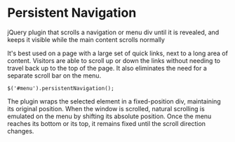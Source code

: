 Persistent Navigation
=====================

jQuery plugin that scrolls a navigation or menu div until it is revealed, and keeps it visible while the main content scrolls normally

It's best used on a page with a large set of quick links, next to a long area of content. Visitors are able to scroll up or down the links without needing to travel back up to the top of the page. It also eliminates the need for a separate scroll bar on the menu.

	$('#menu').persistentNavigation();

The plugin wraps the selected element in a fixed-position div, maintaining its original position. When the window is scrolled, natural scrolling is emulated on the menu by shifting its absolute position. Once the menu reaches its bottom or its top, it remains fixed until the scroll direction changes.